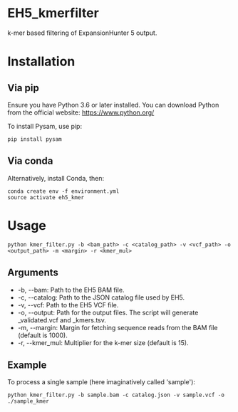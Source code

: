 # EH5_kmerfilter
k-mer based filtering of ExpansionHunter 5 output.

# Installation

## Via pip

Ensure you have Python 3.6 or later installed. You can download Python from the official website: https://www.python.org/

To install Pysam, use pip:

```
pip install pysam
```

## Via conda

Alternatively, install Conda, then:

```
conda create env -f environment.yml
source activate eh5_kmer
```

# Usage

```
python kmer_filter.py -b <bam_path> -c <catalog_path> -v <vcf_path> -o <output_path> -m <margin> -r <kmer_mul>
```

## Arguments

* -b, --bam: Path to the EH5 BAM file.
* -c, --catalog: Path to the JSON catalog file used by EH5.
* -v, --vcf: Path to the EH5 VCF file.
* -o, --output: Path for the output files. The script will generate <output>_validated.vcf and <output>_kmers.tsv.
* -m, --margin: Margin for fetching sequence reads from the BAM file (default is 1000).
* -r, --kmer_mul: Multiplier for the k-mer size (default is 15).

## Example

To process a single sample (here imaginatively called 'sample'):

```
python kmer_filter.py -b sample.bam -c catalog.json -v sample.vcf -o ./sample_kmer
```
